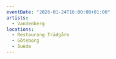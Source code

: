 ```yaml
---
eventDate: "2026-01-24T16:00:00+01:00"
artists:
  - Vandenberg
locations:
  - Restaurang Trädgårn
  - Göteborg
  - Suède
---
```

